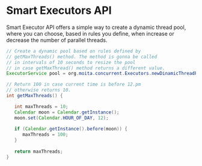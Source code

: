 # Smart Executors API

Smart Executor API offers a simple way to create a dynamic thread pool, where you can choose, based in rules you define, when increase or decrease the number of parallel threads.

```Java
// Create a dynamic pool based on rules defined by
// getMaxThreads() method. The method is gonna be called
// in intervals of 10 seconds to resize the pool 
// in case getMaxThread() method returns a different value.
ExecutorService pool = org.moita.concurrent.Executors.newDinamicThreadPool(() -> getMaxThreads(), 10);

// Return 100 in case current time is before 12.pm
// otherwise returns 10.
int getMaxThreads() {

   int maxThreads = 10;
   Calendar moon = Calendar.getInstance();
   moon.set(Calendar.HOUR_OF_DAY, 12);
   
   if (Calendar.getInstance().before(moon)) {
      maxThreads = 100;
   } 
   
   return maxThreads;
}
```
